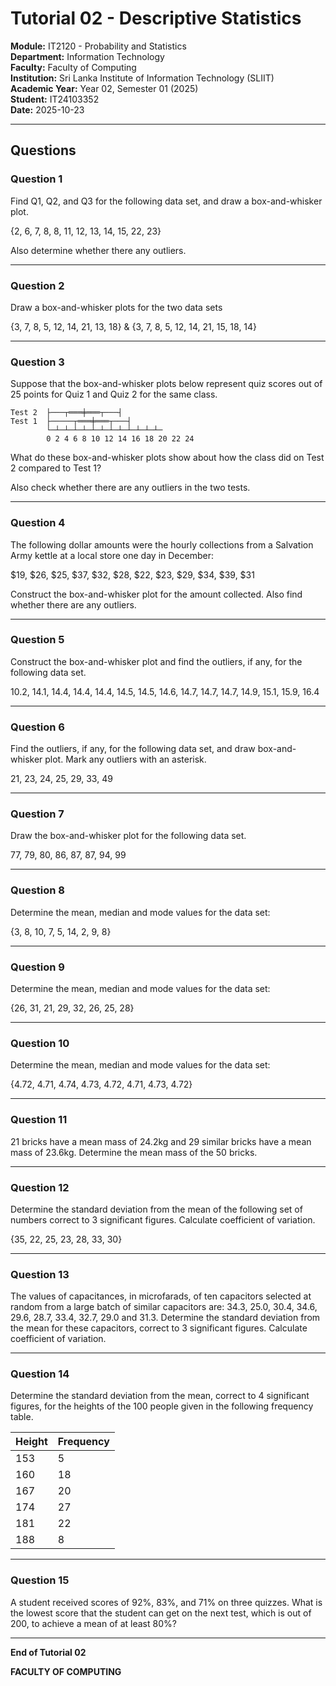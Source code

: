# Tutorial 02 - Descriptive Statistics

**Module:** IT2120 - Probability and Statistics  
**Department:** Information Technology  
**Faculty:** Faculty of Computing  
**Institution:** Sri Lanka Institute of Information Technology (SLIIT)  
**Academic Year:** Year 02, Semester 01 (2025)  
**Student:** IT24103352  
**Date:** 2025-10-23

---

## Questions

### Question 1

Find Q1, Q2, and Q3 for the following data set, and draw a box-and-whisker plot.

{2, 6, 7, 8, 8, 11, 12, 13, 14, 15, 22, 23}

Also determine whether there any outliers.

---

### Question 2

Draw a box-and-whisker plots for the two data sets

{3, 7, 8, 5, 12, 14, 21, 13, 18} & {3, 7, 8, 5, 12, 14, 21, 15, 18, 14}

---

### Question 3

Suppose that the box-and-whisker plots below represent quiz scores out of 25 points for Quiz 1 and Quiz 2 for the same class.

```
Test 2  ├───┬═══╪═══┬───┤
Test 1  ├─────┬═══╪═══┬───┤
        └─┴─┴─┴─┴─┴─┴─┴─┴─┴─┴─┴─┴─
        0 2 4 6 8 10 12 14 16 18 20 22 24
```

What do these box-and-whisker plots show about how the class did on Test 2 compared to Test 1?

Also check whether there are any outliers in the two tests.

---

### Question 4

The following dollar amounts were the hourly collections from a Salvation Army kettle at a local store one day in December:

$19, $26, $25, $37, $32, $28, $22, $23, $29, $34, $39, $31

Construct the box-and-whisker plot for the amount collected. Also find whether there are any outliers.

---

### Question 5

Construct the box-and-whisker plot and find the outliers, if any, for the following data set.

10.2, 14.1, 14.4, 14.4, 14.4, 14.5, 14.5, 14.6, 14.7, 14.7, 14.7, 14.9, 15.1, 15.9, 16.4

---

### Question 6

Find the outliers, if any, for the following data set, and draw box-and-whisker plot. Mark any outliers with an asterisk.

21, 23, 24, 25, 29, 33, 49

---

### Question 7

Draw the box-and-whisker plot for the following data set.

77, 79, 80, 86, 87, 87, 94, 99

---

### Question 8

Determine the mean, median and mode values for the data set:

{3, 8, 10, 7, 5, 14, 2, 9, 8}

---

### Question 9

Determine the mean, median and mode values for the data set:

{26, 31, 21, 29, 32, 26, 25, 28}

---

### Question 10

Determine the mean, median and mode values for the data set:

{4.72, 4.71, 4.74, 4.73, 4.72, 4.71, 4.73, 4.72}

---

### Question 11

21 bricks have a mean mass of 24.2kg and 29 similar bricks have a mean mass of 23.6kg. Determine the mean mass of the 50 bricks.

---

### Question 12

Determine the standard deviation from the mean of the following set of numbers correct to 3 significant figures. Calculate coefficient of variation.

{35, 22, 25, 23, 28, 33, 30}

---

### Question 13

The values of capacitances, in microfarads, of ten capacitors selected at random from a large batch of similar capacitors are: 34.3, 25.0, 30.4, 34.6, 29.6, 28.7, 33.4, 32.7, 29.0 and 31.3. Determine the standard deviation from the mean for these capacitors, correct to 3 significant figures. Calculate coefficient of variation.

---

### Question 14

Determine the standard deviation from the mean, correct to 4 significant figures, for the heights of the 100 people given in the following frequency table.

| Height | Frequency |
|:---|:---|
| 153 | 5 |
| 160 | 18 |
| 167 | 20 |
| 174 | 27 |
| 181 | 22 |
| 188 | 8 |

---

### Question 15

A student received scores of 92%, 83%, and 71% on three quizzes. What is the lowest score that the student can get on the next test, which is out of 200, to achieve a mean of at least 80%?

---

**End of Tutorial 02**

**FACULTY OF COMPUTING**
